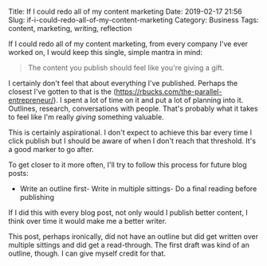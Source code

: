 Title: If I could redo all of my content marketing
Date: 2019-02-17 21:56
Slug: if-i-could-redo-all-of-my-content-marketing
Category: Business
Tags: content, marketing, writing, reflection

If I could redo all of my content marketing, from every company I've ever worked on, I would keep this single, simple mantra in mind:

> The content you publish should feel like you're giving a gift.

I certainly don't feel that about everything I've published. Perhaps the closest I've gotten to that is the (https://rbucks.com/the-parallel-entrepreneur/). I spent a lot of time on it and put a lot of planning into it. Outlines, research, conversations with people. That's probably what it takes to feel like I'm really *giving* something valuable.

This is certainly aspirational. I don't expect to achieve this bar every time I click publish but I should be aware of when I don't reach that threshold. It's a good marker to go after. 

To get closer to it more often, I'll try to follow this process for future blog posts:

- Write an outline first- Write in multiple sittings- Do a final reading before publishing

If I did this with every blog post, not only would I publish better content, I think over time it would make me a better writer. 

This post, perhaps ironically, did not have an outline but did get written over multiple sittings and did get a read-through. The first draft was kind of an outline, though. I can give myself credit for that.